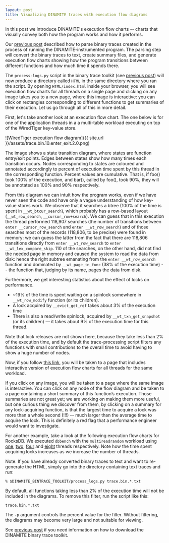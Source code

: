 ```yaml
---
layout: post
title: Visualizing DINAMITE traces with execution flow diagrams
---
```


In this post we introduce DINAMITE's execution flow charts -- charts
that visually convey both how the program works and how it performs.

<!--more-->

Our [previous post](https://dinamite-toolkit.github.io/2016/12/02/visualize-execution-flow-WT)
described how to parse binary traces created in the process of running the
DINAMITE-instrumented program. The parsing step will convert the binary traces to
text, create summary files, and generate execution flow charts showing how the
program transitions between different functions and how much time
it spends there.

The `process-logs.py` script in the binary trace toolkit (see
[previous
post](https://dinamite-toolkit.github.io/2016/12/02/visualize-execution-flow-WT))
will now produce a directory called `HTML` in the same directory where
you ran the script.  By opening `HTML/index.html` inside your browser,
you will see execution flow charts for all threads on a single page
and clicking on any image takes you to a new page, where this image is
interactive: you can click on rectangles corresponding to different
functions to get summaries of their execution. Let us go through all
of this in more detail.

First, let's take another look at an execution flow chart. The one below is for
one of the application threads in a a multi-table workload executing on top of
the WiredTiger key-value store.

![WiredTiger execution flow diagram]({{ site.url }}/assets/trace.bin.10.enter_exit.2.0.png)

The image shows a state transition diagram, where states are function
entry/exit points.  Edges between states show how many times each
transition occurs. Nodes corresponding to states are coloured and
annotated accordingly to percent of execution time spent by this
thread in the corresponding function.  Percent values are
cumulative. That is, if foo() took 100% of the execution, and bar(),
called by foo(), took 90%, they will be annotated as 100% and 90%
respectively.

From this diagram we can intuit how the program works, even if we have
never seen the code and have only a vague understanding of how
key-value stores work.  We observe that it searches a btree (100% of
the time is spent in `__wt_btcur_search`), which probably has a
row-based layout (`__wt_row_search`, `__cursor_row+search`).  We can
guess that in this execution the thread performed 118,907 searches
(the number of transitions between `enter __cursor_row_search` and
`enter __wt_row_search`) and of those searches most of the records
(118,806, to be precise) were found in memory: we can guess the latter
from the fact that there are 118,806 transitions directly from `enter
__wt_row_search` to `enter __wt_lex_compare_skip`. 110 of the
searches, on the other hand, did not find the needed page in memory
and caused the system to read the data from disk: hence the right
subtree emanating from the `enter __wt_row_search` function and
dominated by `__wt_page_in_func` (38% of the execution time) -- the
function that, judging by its name, pages the data from disk.

Furthermore, we get interesting statistics about the effect of locks on performance.

 * ~19% of the time is spent waiting on a spinlock somewhere in
   `__wt_row_modify` function (or its children).
 * A lock acquired by `__evict_get_ref` takes about 3% of the execution time
 * There is also a read/write spinlock, acquired by `__wt_txn_get_snapshot` (or
 its children) — it takes about 9% of the execution time for this thread.

Note that lock releases are not shown here, because they take less than 2% of
the execution time, and by default the trace-processing script filters any
functions with small contributions to the overall time to avoid having to show
a huge number of nodes.

Now, if you follow [this
link](http://www.ece.ubc.ca/~sasha/tmp/EVICT-MULTI-DINAMITE), you will
be taken to a page that includes interactive version of execution flow
charts for all threads for the same workload.

If you click on any image, you will be taken to a page where the same image is
interactive. You can click on any node of the flow diagram and be taken to a
page containing a short summary of this function’s execution. Those summaries are
not great yet; we are working on making them more useful, but one curious thing
we discover from them, by clicking on a summary for any lock-acquiring function,
is that the largest time to acquire a lock was more than a whole second (!!!) --
much larger than the average time to acquire the lock. This is definitely a red
flag that a performance engineer would want to investigate.

For another example, take a look at the following execution flow
charts for RocksDB. We executed `dbbench` with the `multireadrandom`
workload using
[one](http://www.ece.ubc.ca/~sasha/tmp/RocksDB/dbbench-multireadrandom/1-THREAD),
[two](http://www.ece.ubc.ca/~sasha/tmp/RocksDB/dbbench-multireadrandom/2-THREADS),
[four](http://www.ece.ubc.ca/~sasha/tmp/RocksDB/dbbench-multireadrandom/4-THREADS)
and
[eight](http://www.ece.ubc.ca/~sasha/tmp/RocksDB/dbbench-multireadrandom/8-THREADS)
threads respectively. Note how the time spent acquiring locks
increases as we increase the number of threads.

Note: If you have already converted binary traces to text and want to
re-generate the HTML, simply go into the directory containing text traces
and run:

   ```
   % $DINAMITE_BINTRACE_TOOLKIT/process_logs.py trace.bin.*.txt
   ```

By default, all functions taking less than 2% of the execution time
will not be included in the diagrams. To remove this filter, run the
script like this:


   ``` % $DINAMITE_BINTRACE_TOOLKIT/process_logs.py -p 0.0
   trace.bin.*.txt
   ```

The `-p` argument controls the percent value for the filter. Without
filtering, the diagrams may become very large and not suitable for
viewing.

See [previous post](https://dinamite-toolkit.github.io/2016/12/02/visualize-execution-flow-WT)
if you need information on how to download the DINAMITE binary trace toolkit.


